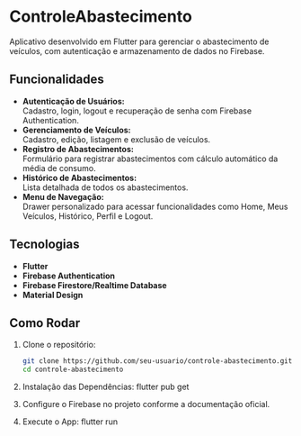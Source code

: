 # ControleAbastecimento

Aplicativo desenvolvido em Flutter para gerenciar o abastecimento de veículos, com autenticação e armazenamento de dados no Firebase.  

## Funcionalidades  

- **Autenticação de Usuários:**  
  Cadastro, login, logout e recuperação de senha com Firebase Authentication.  
- **Gerenciamento de Veículos:**  
  Cadastro, edição, listagem e exclusão de veículos.  
- **Registro de Abastecimentos:**  
  Formulário para registrar abastecimentos com cálculo automático da média de consumo.  
- **Histórico de Abastecimentos:**  
  Lista detalhada de todos os abastecimentos.  
- **Menu de Navegação:**  
  Drawer personalizado para acessar funcionalidades como Home, Meus Veículos, Histórico, Perfil e Logout.  

## Tecnologias  

- **Flutter**  
- **Firebase Authentication**  
- **Firebase Firestore/Realtime Database**  
- **Material Design**  

## Como Rodar  

1. Clone o repositório:  
   ```bash
   git clone https://github.com/seu-usuario/controle-abastecimento.git
   cd controle-abastecimento

2. Instalação das Dependências:
   flutter pub get

3. Configure o Firebase no projeto conforme a documentação oficial.

4. Execute o App:
   flutter run
